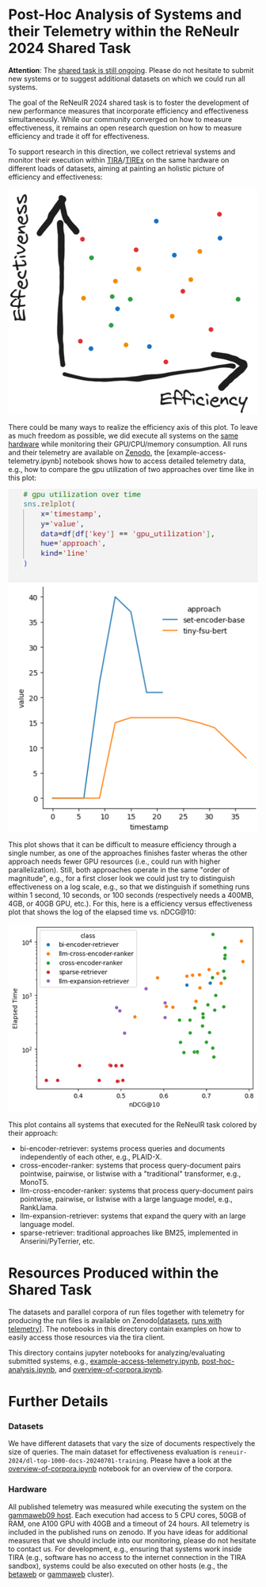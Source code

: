 # Post-Hoc Analysis of Systems and their Telemetry within the ReNeuIr 2024 Shared Task

**Attention**: The [shared task is still ongoing](https://reneuir.org/shared_task.html). Please do not hesitate to submit new systems or to suggest additional datasets on which we could run all systems.

The goal of the ReNeuIR 2024 shared task is to foster the development of new performance measures that incorporate efficiency and effectiveness simultaneously. While our community converged on how to measure effectiveness, it remains an open research question on how to measure efficiency and trade it off for effectiveness.

To support research in this direction, we collect retrieval systems and monitor their execution within [TIRA](https://www.tira.io/)/[TIREx](https://webis.de/publications.html?q=TIRA#froebe_2023e) on the same hardware on different loads of datasets, aiming at painting an holistic picture of efficiency and effectiveness:

<img src="figures/conceptual-overview.png" alt="conceptual-overview" width="600"/>

There could be many ways to realize the efficiency axis of this plot. To leave as much freedom as possible, we did execute all systems on the [same hardware](#hardware) while monitoring their GPU/CPU/memory consumption. All runs and their telemetry are available on [Zenodo](#resources-produced-within-the-shared-task), the [example-access-telemetry.ipynb] notebook shows how to access detailed telemetry data, e.g., how to compare the gpu utilization of two approaches over time like in this plot:

<img src="figures/example-gpu-utilization.png" alt="example-gpu-utilization" width="600"/>

This plot shows that it can be difficult to measure efficiency through a single number, as one of the approaches finishes faster wheras the other approach needs fewer GPU resources (i.e., could run with higher parallelization). Still, both approaches operate in the same "order of magnitude", e.g., for a first closer look we could just try to distinguish effectiveness on a log scale, e.g., so that we distinguish if something runs within 1 second, 10 seconds, or 100 seconds (respectively needs a 400MB, 4GB, or 40GB GPU, etc.). For this, here is a efficiency versus effectiveness plot that shows the log of the elapsed time vs. nDCG@10:

<img src="figures/ndcg-vs-elapsed-time.png" alt="ndcg-vs-elapsed-time" width="600"/>

This plot contains all systems that executed for the ReNeuIR task colored by their approach:

- bi-encoder-retriever: systems process queries and documents independently of each other, e.g., PLAID-X.
- cross-encoder-ranker: systems that process query-document pairs pointwise, pairwise, or listwise with a "traditional" transformer, e.g., MonoT5.
- llm-cross-encoder-ranker: systems that process query-document pairs pointwise, pairwise, or listwise with a large language model, e.g., RankLlama.
- llm-expansion-retriever: systems that expand the query with an large language model.
- sparse-retriever: traditional approaches like BM25, implemented in Anserini/PyTerrier, etc.

# Resources Produced within the Shared Task

The datasets and parallel corpora of run files together with telemetry for producing the run files is available on Zenodo[[datasets](https://zenodo.org/records/12722918), [runs with telemetry](https://zenodo.org/records/12728703)]. The notebooks in this directory contain examples on how to easily access those resources via the tira client.

This directory contains jupyter notebooks for analyzing/evaluating submitted systems, e.g., [example-access-telemetry.ipynb](example-access-telemetry.ipynb), [post-hoc-analysis.ipynb](post-hoc-analysis.ipynb), and [overview-of-corpora.ipynb](overview-of-corpora.ipynb).

# Further Details

### Datasets

We have different datasets that vary the size of documents respectively the size of queries. The main dataset for effectiveness evaluation is `reneuir-2024/dl-top-1000-docs-20240701-training`. Please have a look at the [overview-of-corpora.ipynb](overview-of-corpora.ipynb) notebook for an overview of the corpora.

### Hardware

All published telemetry was measured while executing the system on the [gammaweb09 host](https://webis.de/facilities.html#gammaweb). Each execution had access to 5 CPU cores, 50GB of RAM, one A100 GPU with 40GB and a timeout of 24 hours. All telemetry is included in the published runs on zenodo. If you have ideas for additional measures that we should include into our monitoring, please do not hesitate to contact us. For development, e.g., ensuring that systems work inside TIRA (e.g., software has no access to the internet connection in the TIRA sandbox), systems could be also executed on other hosts (e.g., the [betaweb](https://webis.de/facilities.html#betaweb) or [gammaweb](https://webis.de/facilities.html#gammaweb) cluster).

